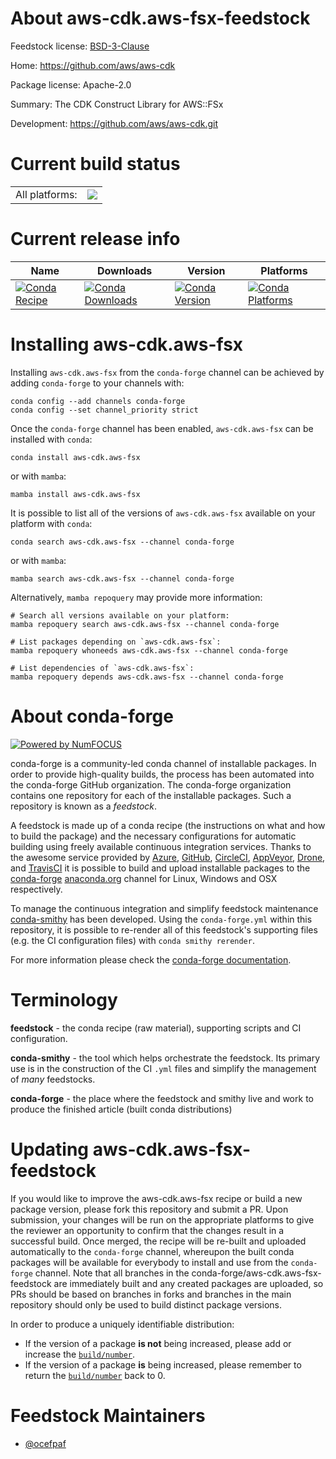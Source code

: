 About aws-cdk.aws-fsx-feedstock
===============================

Feedstock license: [BSD-3-Clause](https://github.com/conda-forge/aws-cdk.aws-fsx-feedstock/blob/main/LICENSE.txt)

Home: https://github.com/aws/aws-cdk

Package license: Apache-2.0

Summary: The CDK Construct Library for AWS::FSx

Development: https://github.com/aws/aws-cdk.git

Current build status
====================


<table><tr><td>All platforms:</td>
    <td>
      <a href="https://dev.azure.com/conda-forge/feedstock-builds/_build/latest?definitionId=19934&branchName=main">
        <img src="https://dev.azure.com/conda-forge/feedstock-builds/_apis/build/status/aws-cdk.aws-fsx-feedstock?branchName=main">
      </a>
    </td>
  </tr>
</table>

Current release info
====================

| Name | Downloads | Version | Platforms |
| --- | --- | --- | --- |
| [![Conda Recipe](https://img.shields.io/badge/recipe-aws--cdk.aws--fsx-green.svg)](https://anaconda.org/conda-forge/aws-cdk.aws-fsx) | [![Conda Downloads](https://img.shields.io/conda/dn/conda-forge/aws-cdk.aws-fsx.svg)](https://anaconda.org/conda-forge/aws-cdk.aws-fsx) | [![Conda Version](https://img.shields.io/conda/vn/conda-forge/aws-cdk.aws-fsx.svg)](https://anaconda.org/conda-forge/aws-cdk.aws-fsx) | [![Conda Platforms](https://img.shields.io/conda/pn/conda-forge/aws-cdk.aws-fsx.svg)](https://anaconda.org/conda-forge/aws-cdk.aws-fsx) |

Installing aws-cdk.aws-fsx
==========================

Installing `aws-cdk.aws-fsx` from the `conda-forge` channel can be achieved by adding `conda-forge` to your channels with:

```
conda config --add channels conda-forge
conda config --set channel_priority strict
```

Once the `conda-forge` channel has been enabled, `aws-cdk.aws-fsx` can be installed with `conda`:

```
conda install aws-cdk.aws-fsx
```

or with `mamba`:

```
mamba install aws-cdk.aws-fsx
```

It is possible to list all of the versions of `aws-cdk.aws-fsx` available on your platform with `conda`:

```
conda search aws-cdk.aws-fsx --channel conda-forge
```

or with `mamba`:

```
mamba search aws-cdk.aws-fsx --channel conda-forge
```

Alternatively, `mamba repoquery` may provide more information:

```
# Search all versions available on your platform:
mamba repoquery search aws-cdk.aws-fsx --channel conda-forge

# List packages depending on `aws-cdk.aws-fsx`:
mamba repoquery whoneeds aws-cdk.aws-fsx --channel conda-forge

# List dependencies of `aws-cdk.aws-fsx`:
mamba repoquery depends aws-cdk.aws-fsx --channel conda-forge
```


About conda-forge
=================

[![Powered by
NumFOCUS](https://img.shields.io/badge/powered%20by-NumFOCUS-orange.svg?style=flat&colorA=E1523D&colorB=007D8A)](https://numfocus.org)

conda-forge is a community-led conda channel of installable packages.
In order to provide high-quality builds, the process has been automated into the
conda-forge GitHub organization. The conda-forge organization contains one repository
for each of the installable packages. Such a repository is known as a *feedstock*.

A feedstock is made up of a conda recipe (the instructions on what and how to build
the package) and the necessary configurations for automatic building using freely
available continuous integration services. Thanks to the awesome service provided by
[Azure](https://azure.microsoft.com/en-us/services/devops/), [GitHub](https://github.com/),
[CircleCI](https://circleci.com/), [AppVeyor](https://www.appveyor.com/),
[Drone](https://cloud.drone.io/welcome), and [TravisCI](https://travis-ci.com/)
it is possible to build and upload installable packages to the
[conda-forge](https://anaconda.org/conda-forge) [anaconda.org](https://anaconda.org/)
channel for Linux, Windows and OSX respectively.

To manage the continuous integration and simplify feedstock maintenance
[conda-smithy](https://github.com/conda-forge/conda-smithy) has been developed.
Using the ``conda-forge.yml`` within this repository, it is possible to re-render all of
this feedstock's supporting files (e.g. the CI configuration files) with ``conda smithy rerender``.

For more information please check the [conda-forge documentation](https://conda-forge.org/docs/).

Terminology
===========

**feedstock** - the conda recipe (raw material), supporting scripts and CI configuration.

**conda-smithy** - the tool which helps orchestrate the feedstock.
                   Its primary use is in the construction of the CI ``.yml`` files
                   and simplify the management of *many* feedstocks.

**conda-forge** - the place where the feedstock and smithy live and work to
                  produce the finished article (built conda distributions)


Updating aws-cdk.aws-fsx-feedstock
==================================

If you would like to improve the aws-cdk.aws-fsx recipe or build a new
package version, please fork this repository and submit a PR. Upon submission,
your changes will be run on the appropriate platforms to give the reviewer an
opportunity to confirm that the changes result in a successful build. Once
merged, the recipe will be re-built and uploaded automatically to the
`conda-forge` channel, whereupon the built conda packages will be available for
everybody to install and use from the `conda-forge` channel.
Note that all branches in the conda-forge/aws-cdk.aws-fsx-feedstock are
immediately built and any created packages are uploaded, so PRs should be based
on branches in forks and branches in the main repository should only be used to
build distinct package versions.

In order to produce a uniquely identifiable distribution:
 * If the version of a package **is not** being increased, please add or increase
   the [``build/number``](https://docs.conda.io/projects/conda-build/en/latest/resources/define-metadata.html#build-number-and-string).
 * If the version of a package **is** being increased, please remember to return
   the [``build/number``](https://docs.conda.io/projects/conda-build/en/latest/resources/define-metadata.html#build-number-and-string)
   back to 0.

Feedstock Maintainers
=====================

* [@ocefpaf](https://github.com/ocefpaf/)

